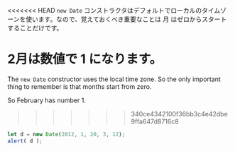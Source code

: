 <<<<<<< HEAD
`new Date` コンストラクタはデフォルトでローカルのタイムゾーンを使います。なので、覚えておくべき重要なことは 月 はゼロからスタートすることだけです。

2月は数値で 1 になります。
=======
The `new Date` constructor uses the local time zone. So the only important thing to remember is that months start from zero.

So February has number 1.
>>>>>>> 340ce4342100f36bb3c4e42dbe9ffa647d8716c8

```js run
let d = new Date(2012, 1, 20, 3, 12);
alert( d );
```
